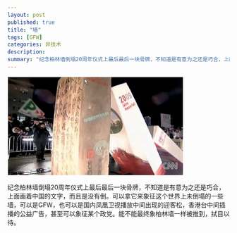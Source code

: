 ```yaml
---
layout: post
published: true
title: "墙"
tags: [GFW]
categories: 非技术    
description: 
summary: "纪念柏林墙倒塌20周年仪式上最后最后一块骨牌，不知道是有意为之还是巧合，上面画着中国的文字，而且是没有倒。可以拿它来象征这个世界上未倒塌的一些墙，可以是GFW，也可以是国内凤凰卫视播放中间出现的迎客松，香港台中间插播的公益广告，甚至可以象征"
---
```

[![tfow-709333.jpg][]][tfow-709333.jpg 1]  


纪念柏林墙倒塌20周年仪式上最后最后一块骨牌，不知道是有意为之还是巧合，上面画着中国的文字，而且是没有倒。可以拿它来象征这个世界上未倒塌的一些墙，可以是GFW，也可以是国内凤凰卫视播放中间出现的迎客松，香港台中间插播的公益广告，甚至可以象征某个政党。能不能最终象柏林墙一样被推到，拭目以待。


[tfow-709333.jpg]: /images/tfow-709333.jpg
[tfow-709333.jpg 1]: /images/tfow-709336.jpg